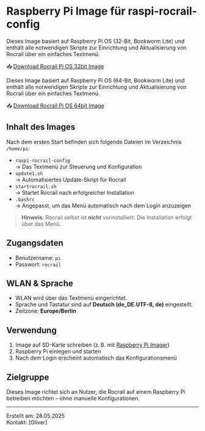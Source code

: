 # Raspberry Pi Image für raspi-rocrail-config

Dieses Image basiert auf Raspberry Pi OS (32-Bit, Bookworm Lite) und enthält alle notwendigen Skripte zur Einrichtung und Aktualisierung von Rocrail über ein einfaches Textmenü.

📥 [Download Rocrail Pi OS 32bit Image](https://drive.google.com/file/d/1c9eG69IcQtM3PgGZgWhhHm7IVhwWRMo6/view?usp=sharing)

Dieses Image basiert auf Raspberry Pi OS (64-Bit, Bookworm Lite) und enthält alle notwendigen Skripte zur Einrichtung und Aktualisierung von Rocrail über ein einfaches Textmenü.

📥 [Download Rocrail Pi OS 64bit Image](https://drive.google.com/file/d/1tY7Tpzcb9P4GfnJDB64ciBa5LzR6ttps/view?usp=drive_link)

## Inhalt des Images

Nach dem ersten Start befinden sich folgende Dateien im Verzeichnis `/home/pi`:

- `raspi-rocrail-config`  
  → Das Textmenü zur Steuerung und Konfiguration  
- `update1.sh`  
  → Automatisiertes Update-Skript für Rocrail  
- `startrocrail.sh`  
  → Startet Rocrail nach erfolgreicher Installation  
- `.bashrc`  
  → Angepasst, um das Menü automatisch nach dem Login anzuzeigen

> **Hinweis**: Rocrail selbst ist **nicht** vorinstalliert. Die Installation erfolgt über das Menü.

## Zugangsdaten

- Benutzername: `pi`  
- Passwort: `rocrail`

## WLAN & Sprache

- WLAN wird über das Textmenü eingerichtet.
- Sprache und Tastatur sind auf **Deutsch (de_DE.UTF-8, de)** eingestellt.
- Zeitzone: **Europe/Berlin**

## Verwendung

1. Image auf SD-Karte schreiben (z. B. mit [Raspberry Pi Imager](https://www.raspberrypi.com/software/))
2. Raspberry Pi einlegen und starten
3. Nach dem Login erscheint automatisch das Konfigurationsmenü

## Zielgruppe

Dieses Image richtet sich an Nutzer, die Rocrail auf einem Raspberry Pi betreiben möchten – ohne manuelle Konfigurationen.

---

Erstellt am: 28.05.2025  
Kontakt: [Oliver]

